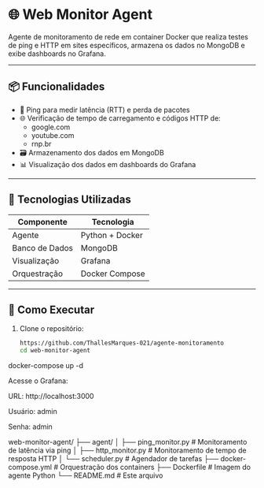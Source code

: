 # 🌐 Web Monitor Agent

Agente de monitoramento de rede em container Docker que realiza testes de ping e HTTP em sites específicos, armazena os dados no MongoDB e exibe dashboards no Grafana.

---

## 📦 Funcionalidades

- 🔁 Ping para medir latência (RTT) e perda de pacotes
- 🌐 Verificação de tempo de carregamento e códigos HTTP de:
  - google.com
  - youtube.com
  - rnp.br
- 🗃️ Armazenamento dos dados em MongoDB
- 📊 Visualização dos dados em dashboards do Grafana

---

## 🧰 Tecnologias Utilizadas

| Componente       | Tecnologia         |
|------------------|--------------------|
| Agente           | Python + Docker    |
| Banco de Dados   | MongoDB            |
| Visualização     | Grafana            |
| Orquestração     | Docker Compose     |

---

## 🚀 Como Executar

1. Clone o repositório:
   ```bash
   https://github.com/ThallesMarques-021/agente-monitoramento
   cd web-monitor-agent
  docker-compose up -d

Acesse o Grafana:

URL: http://localhost:3000

Usuário: admin

Senha: admin

   web-monitor-agent/
├── agent/
│   ├── ping_monitor.py         # Monitoramento de latência via ping
│   ├── http_monitor.py         # Monitoramento de tempo de resposta HTTP
│   └── scheduler.py            # Agendador de tarefas
├── docker-compose.yml          # Orquestração dos containers
├── Dockerfile                  # Imagem do agente Python
└── README.md                   # Este arquivo
